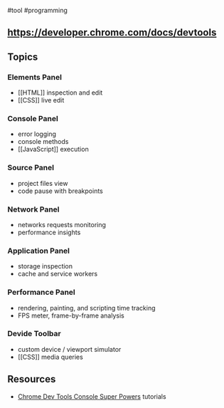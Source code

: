 #tool #programming 

https://developer.chrome.com/docs/devtools
---
## Topics
### Elements Panel
- [[HTML]] inspection and edit 
- [[CSS]] live edit 
### Console Panel
- error logging
- console methods
- [[JavaScript]] execution
### Source Panel
- project files view
- code pause with breakpoints
### Network Panel
- networks requests monitoring
- performance insights
### Application Panel
- storage inspection
- cache and service workers
### Performance Panel
- rendering, painting, and scripting time tracking
- FPS meter, frame-by-frame analysis
### Devide Toolbar
- custom device / viewport simulator
- [[CSS]] media queries
## Resources
- [Chrome Dev Tools Console Super Powers](https://www.youtube.com/watch?v=TqPrpglfE9c) tutorials